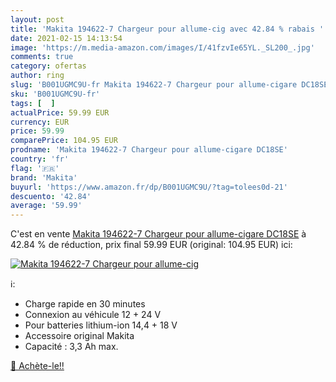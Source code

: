 ```yaml
---
layout: post
title: 'Makita 194622-7 Chargeur pour allume-cig avec 42.84 % rabais '
date: 2021-02-15 14:13:54
image: 'https://m.media-amazon.com/images/I/41fzvIe65YL._SL200_.jpg'
comments: true
category: ofertas
author: ring
slug: 'B001UGMC9U-fr Makita 194622-7 Chargeur pour allume-cigare DC18SE'
sku: 'B001UGMC9U-fr'
tags: [  ]
actualPrice: 59.99 EUR
currency: EUR
price: 59.99
comparePrice: 104.95 EUR
prodname: 'Makita 194622-7 Chargeur pour allume-cigare DC18SE'
country: 'fr'
flag: '🇫🇷'
brand: 'Makita'
buyurl: 'https://www.amazon.fr/dp/B001UGMC9U/?tag=tolees0d-21'
descuento: '42.84'
average: '59.99'
---
```


C'est en vente [Makita 194622-7 Chargeur pour allume-cigare DC18SE](https://www.amazon.fr/dp/B001UGMC9U/?tag=tolees0d-21)  à  42.84 % de réduction, prix final  59.99 EUR (original: 104.95 EUR) ici:

[![Makita 194622-7 Chargeur pour allume-cig](https://m.media-amazon.com/images/I/41fzvIe65YL._SL200_.jpg)](https://www.amazon.fr/dp/B001UGMC9U/?tag=tolees0d-21)

ℹ️:

- Charge rapide en 30 minutes
- Connexion au véhicule 12 + 24 V
- Pour batteries lithium-ion 14,4 + 18 V
- Accessoire original Makita
- Capacité : 3,3 Ah max.

[🛒 Achète-le!!](https://www.amazon.fr/dp/B001UGMC9U/?tag=tolees0d-21)
